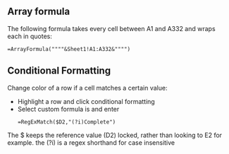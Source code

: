 ## Array formula

The following formula takes every cell between A1 and A332 and wraps each in quotes:

```
=ArrayFormula(""""&Sheet1!A1:A332&"""")
```

## Conditional Formatting

Change color of a row if a cell matches a certain value:
 - Highlight a row and click conditional formatting
 - Select custom formula is and enter
    ```
    =RegExMatch($D2,"(?i)Complete")
    ```
The $ keeps the reference value (D2) locked, rather than looking to E2 for example.
the (?i) is a regex shorthand for case insensitive
